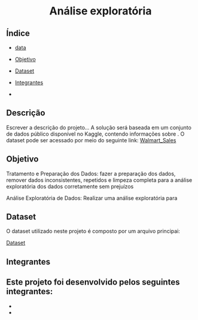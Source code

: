<h1 align="center"> Análise exploratória </h1>

## Índice 
* [data](#data)
* [Objetivo](Objetivo)
* [Dataset](Dataset)
* [Integrantes](Integrantes)

* 
## Descrição

Escrever a descrição do projeto...
A solução será baseada em um conjunto de dados público disponível no Kaggle, contendo informações sobre . O dataset pode ser acessado por meio do seguinte link: [Walmart_Sales](https://www.kaggle.com/datasets/mikhail1681/walmart-sales)

## Objetivo

Tratamento e Preparação dos Dados: fazer a preparação dos dados, remover dados inconsistentes, repetidos e limpeza completa para a análise exploratória dos dados corretamente sem prejuízos 

Análise Exploratória de Dados: Realizar uma análise exploratória para 

## Dataset
O dataset utilizado neste projeto é composto por um arquivo principai:

[Dataset](data/)

## Integrantes 
Este projeto foi desenvolvido pelos seguintes integrantes:
-
-
-
